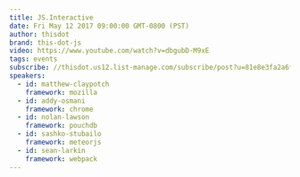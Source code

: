 ```yaml
---
title: JS.Interactive
date: Fri May 12 2017 09:00:00 GMT-0800 (PST)
author: thisdot
brand: this-dot-js
video: https://www.youtube.com/watch?v=dbgubD-M9xE
tags: events
subscribe: //thisdot.us12.list-manage.com/subscribe/post?u=81e8e3fa2a6f79fe97467029a&amp;id=762b8e8020
speakers:
  - id: matthew-claypotch
    framework: mozilla
  - id: addy-osmani
    framework: chrome
  - id: nolan-lawson
    framework: pouchdb
  - id: sashko-stubailo
    framework: meteorjs
  - id: sean-larkin
    framework: webpack
---
```

